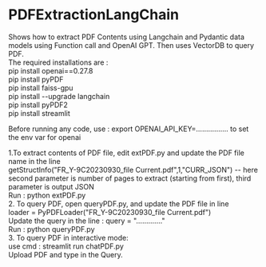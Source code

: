 # PDFExtractionLangChain
Shows how to extract PDF Contents using Langchain and Pydantic data models using Function call and OpenAI GPT. Then uses VectorDB to query PDF.<br>
The required installations are :<br>
pip install openai==0.27.8<br>
pip install pyPDF<br>
pip install faiss-gpu<br>
pip install --upgrade langchain<br>
pip install pyPDF2<br>
pip install streamlit<br>

Before running any code, use : export OPENAI_API_KEY=................ to set the env var for openai

1.To extract contents of PDF file, edit extPDF.py and update the PDF file name in the line <br>
getStructInfo("FR_Y-9C20230930_file Current.pdf",1,"CURR_JSON") -- here second parameter is number of pages to extract (starting from first), third parameter is output JSON <br>
Run : python extPDF.py <br>
2. To query PDF, open queryPDF.py, and update the PDF file in line<br>
loader = PyPDFLoader("FR_Y-9C20230930_file Current.pdf") <br>
Update the query in the line : query = "............." <br>
Run : python queryPDF.py <br>
3. To query PDF in interactive mode: <br>
use cmd : streamlit run chatPDF.py <br>
Upload PDF and type in the Query.



